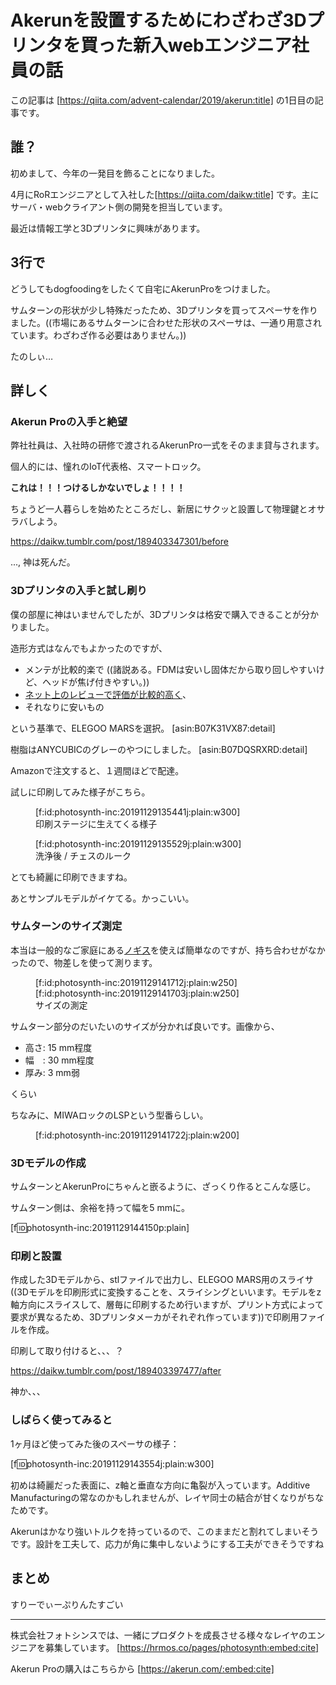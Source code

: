 # Akerunを設置するためにわざわざ3Dプリンタを買った新入webエンジニア社員の話

この記事は [https://qiita.com/advent-calendar/2019/akerun:title] の1日目の記事です。

## 誰？
初めまして、今年の一発目を飾ることになりました。

4月にRoRエンジニアとして入社した[https://qiita.com/daikw:title] です。主にサーバ・webクライアント側の開発を担当しています。

最近は情報工学と3Dプリンタに興味があります。


## 3行で
どうしてもdogfoodingをしたくて自宅にAkerunProをつけました。

サムターンの形状が少し特殊だったため、3Dプリンタを買ってスペーサを作りました。((市場にあるサムターンに合わせた形状のスペーサは、一通り用意されています。わざわざ作る必要はありません。))

たのしぃ…


## 詳しく
### Akerun Proの入手と絶望
弊社社員は、入社時の研修で渡されるAkerunPro一式をそのまま貸与されます。

個人的には、憧れのIoT代表格、スマートロック。

**これは！！！つけるしかないでしょ！！！！**

ちょうど一人暮らしを始めたところだし、新居にサクッと設置して物理鍵とオサラバしよう。


 <div class="tumblr-post" data-href="https://embed.tumblr.com/embed/post/mUspE_Tpl4ltpDKPA5-5pw/189403347301" data-did="6501d05bf463fb02e94b1026b8a19fe432fb0042"><a href="https://daikw.tumblr.com/post/189403347301/before">https://daikw.tumblr.com/post/189403347301/before</a></div>  <script async src="https://assets.tumblr.com/post.js"></script>

..., 神は死んだ。


### 3Dプリンタの入手と試し刷り
僕の部屋に神はいませんでしたが、3Dプリンタは格安で購入できることが分かりました。

造形方式はなんでもよかったのですが、

- メンテが比較的楽で ((諸説ある。FDMは安いし固体だから取り回しやすいけど、ヘッドが焦げ付きやすい。))
- [ネット上のレビューで評価が比較的高く](https://sato-ayumi.com/2019/07/11/%E3%80%90%E6%A0%BC%E5%AE%89%E3%81%AE%E5%85%89%E9%80%A0%E5%BD%A23d%E3%83%97%E3%83%AA%E3%83%B3%E3%82%BF%E3%80%91elegoo-mars-uv%E3%81%AE%E6%B5%B7%E5%A4%96%E3%83%AC%E3%83%93%E3%83%A5%E3%83%BC%E3%81%BE/)、
- それなりに安いもの

という基準で、ELEGOO MARSを選択。
[asin:B07K31VX87:detail]

樹脂はANYCUBICのグレーのやつにしました。
[asin:B07DQSRXRD:detail]

Amazonで注文すると、１週間ほどで配達。


試しに印刷してみた様子がこちら。
<figure class="figure-image figure-image-fotolife" title="印刷ステージに生えてくる様子">[f:id:photosynth-inc:20191129135441j:plain:w300]<figcaption>印刷ステージに生えてくる様子</figcaption></figure>
<figure class="figure-image figure-image-fotolife" title="洗浄後 / チェスのルーク">[f:id:photosynth-inc:20191129135529j:plain:w300]<figcaption>洗浄後 / チェスのルーク</figcaption></figure>

とても綺麗に印刷できますね。

あとサンプルモデルがイケてる。かっこいい。


### サムターンのサイズ測定
本当は一般的なご家庭にある[ノギス](https://ja.wikipedia.org/wiki/%E3%83%8E%E3%82%AE%E3%82%B9)を使えば簡単なのですが、持ち合わせがなかったので、物差しを使って測ります。

<figure class="figure-image figure-image-fotolife" title="サイズの測定">[f:id:photosynth-inc:20191129141712j:plain:w250][f:id:photosynth-inc:20191129141703j:plain:w250]<figcaption>サイズの測定</figcaption></figure>

サムターン部分のだいたいのサイズが分かれば良いです。画像から、

* 高さ: 15 mm程度
* 幅　: 30 mm程度
* 厚み: 3 mm弱

くらい

ちなみに、MIWAロックのLSPという型番らしい。
<figure class="figure-image figure-image-fotolife" title="MIWAロックのLSPという型番らしい">[f:id:photosynth-inc:20191129141722j:plain:w200]<figcaption></figcaption></figure>


### 3Dモデルの作成
サムターンとAkerunProにちゃんと嵌るように、ざっくり作るとこんな感じ。

サムターン側は、余裕を持って幅を5 mmに。

[f:id:photosynth-inc:20191129144150p:plain]


### 印刷と設置
作成した3Dモデルから、stlファイルで出力し、ELEGOO MARS用のスライサ((3Dモデルを印刷形式に変換することを、スライシングといいます。モデルをz軸方向にスライスして、層毎に印刷するため行いますが、プリント方式によって要求が異なるため、3Dプリンタメーカがそれぞれ作っています))で印刷用ファイルを作成。

印刷して取り付けると、、、？

 <div class="tumblr-post" data-href="https://embed.tumblr.com/embed/post/mUspE_Tpl4ltpDKPA5-5pw/189403397477" data-did="7b9c601363f7f8bfe1d7c7d121bd1ecbd94575b6"><a href="https://daikw.tumblr.com/post/189403397477/after">https://daikw.tumblr.com/post/189403397477/after</a></div>  <script async src="https://assets.tumblr.com/post.js"></script>

神か、、、


### しばらく使ってみると
1ヶ月ほど使ってみた後のスペーサの様子：

[f:id:photosynth-inc:20191129143554j:plain:w300]

初めは綺麗だった表面に、z軸と垂直な方向に亀裂が入っています。Additive Manufacturingの常なのかもしれませんが、レイヤ同士の結合が甘くなりがちなためです。

Akerunはかなり強いトルクを持っているので、このままだと割れてしまいそうです。設計を工夫して、応力が角に集中しないようにする工夫ができそうですね


## まとめ
すりーでぃーぷりんたすごい


---
株式会社フォトシンスでは、一緒にプロダクトを成長させる様々なレイヤのエンジニアを募集しています。
[https://hrmos.co/pages/photosynth:embed:cite]

Akerun Proの購入はこちらから
[https://akerun.com/:embed:cite]
